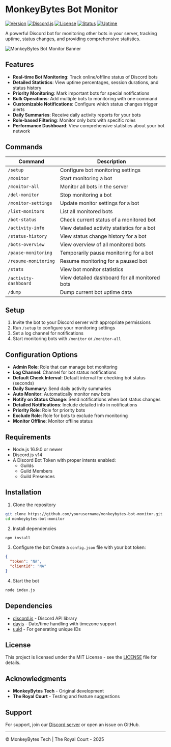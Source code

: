 # MonkeyBytes Bot Monitor

[![Version](https://img.shields.io/badge/version-2.2.0-blue.svg)](https://github.com/palidintheonly/monkeybytes-bot-monitor)
[![Discord.js](https://img.shields.io/badge/discord.js-v14-blue.svg)](https://discord.js.org/)
[![License](https://img.shields.io/badge/license-MIT-green.svg)](LICENSE)
[![Status](https://img.shields.io/badge/status-active-success.svg)]()
[![Uptime](https://img.shields.io/badge/uptime-100%25-brightgreen.svg)]()

A powerful Discord bot for monitoring other bots in your server, tracking uptime, status changes, and providing comprehensive statistics.

![MonkeyBytes Bot Monitor Banner](https://via.placeholder.com/800x200?text=MonkeyBytes+Bot+Monitor)

## Features

- **Real-time Bot Monitoring**: Track online/offline status of Discord bots
- **Detailed Statistics**: View uptime percentages, session durations, and status history
- **Priority Monitoring**: Mark important bots for special notifications
- **Bulk Operations**: Add multiple bots to monitoring with one command
- **Customizable Notifications**: Configure which status changes trigger alerts
- **Daily Summaries**: Receive daily activity reports for your bots
- **Role-based Filtering**: Monitor only bots with specific roles
- **Performance Dashboard**: View comprehensive statistics about your bot network

## Commands

| Command | Description |
|---------|-------------|
| `/setup` | Configure bot monitoring settings |
| `/monitor` | Start monitoring a bot |
| `/monitor-all` | Monitor all bots in the server |
| `/del-monitor` | Stop monitoring a bot |
| `/monitor-settings` | Update monitor settings for a bot |
| `/list-monitors` | List all monitored bots |
| `/bot-status` | Check current status of a monitored bot |
| `/activity-info` | View detailed activity statistics for a bot |
| `/status-history` | View status change history for a bot |
| `/bots-overview` | View overview of all monitored bots |
| `/pause-monitoring` | Temporarily pause monitoring for a bot |
| `/resume-monitoring` | Resume monitoring for a paused bot |
| `/stats` | View bot monitor statistics |
| `/activity-dashboard` | View detailed dashboard for all monitored bots |
| `/dump` | Dump current bot uptime data |

## Setup

1. Invite the bot to your Discord server with appropriate permissions
2. Run `/setup` to configure your monitoring settings
3. Set a log channel for notifications
4. Start monitoring bots with `/monitor` or `/monitor-all`

## Configuration Options

- **Admin Role**: Role that can manage bot monitoring
- **Log Channel**: Channel for bot status notifications
- **Default Check Interval**: Default interval for checking bot status (seconds)
- **Daily Summary**: Send daily activity summaries
- **Auto Monitor**: Automatically monitor new bots
- **Notify on Status Change**: Send notifications when bot status changes
- **Detailed Notifications**: Include detailed info in notifications
- **Priority Role**: Role for priority bots
- **Exclude Role**: Role for bots to exclude from monitoring
- **Monitor Offline**: Monitor offline status


## Requirements

- Node.js 16.9.0 or newer
- Discord.js v14
- A Discord Bot Token with proper intents enabled:
  - Guilds
  - Guild Members 
  - Guild Presences

## Installation

1. Clone the repository
```bash
git clone https://github.com/yourusername/monkeybytes-bot-monitor.git
cd monkeybytes-bot-monitor
```

2. Install dependencies
```bash
npm install
```

3. Configure the bot
Create a `config.json` file with your bot token:
```json
{
  "token": "NA",
  "clientId": "NA"
}
```

4. Start the bot
```bash
node index.js
```

## Dependencies

- [discord.js](https://discord.js.org/) - Discord API library
- [dayjs](https://day.js.org/) - Date/time handling with timezone support
- [uuid](https://github.com/uuidjs/uuid) - For generating unique IDs

## License

This project is licensed under the MIT License - see the [LICENSE](LICENSE) file for details.

## Acknowledgments

- **MonkeyBytes Tech** - Original development
- **The Royal Court** - Testing and feature suggestions

## Support

For support, join our [Discord server](https://discord.gg/your-invite-link) or open an issue on GitHub.

---

© MonkeyBytes Tech | The Royal Court - 2025